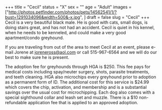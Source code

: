 +++
title = "Cecil"
status = "X"
sex = ""
age = "Adult"
images = ["http://photos.petfinder.com/photos/pets/14562541/1/?bust=1291034096&width=500&-x.jpg",
]
draft = false
slug = "Cecil"
+++
Cecil is a very beautiful black male.  He is good with cats, small dogs, is doing stairs great, and has not had an accident.  Cecil is quiet in his kennel, when he needs to be kenneled, and could make a very good apartment/condo greyhound.


  If you are traveling from out of the area to meet Cecil at an event, please e-mail Jorene at joreneross@aol.com or call 515-967-6564 and we will do our best to make sure he is present.

The adoption fee for greyhounds through HGA is $250. This fee pays for medical costs including spay/neuter surgery, shots, parasite treatments, and teeth cleaning.  HGA also microchips every greyhound prior to adoption as a permanent form of ID.  The additional cost for this service is $24.99 which covers the chip, activation, and membership and is a substantial savings over the usual cost for microchipping.  Each dog also comes with a special sighthound collar and leash set and muzzle. There is a $10 non-refundable application fee that is applied to an approved adoption.
